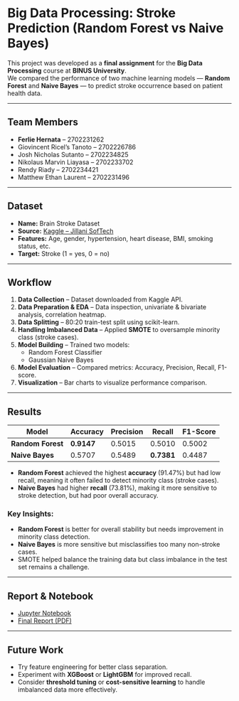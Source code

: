 # Big Data Processing: Stroke Prediction (Random Forest vs Naive Bayes)

This project was developed as a **final assignment** for the **Big Data Processing** course at **BINUS University**.  
We compared the performance of two machine learning models — **Random Forest** and **Naive Bayes** — to predict stroke occurrence based on patient health data.

---

## Team Members
- **Ferlie Hernata** – 2702231262  
- Giovincent Ricel’s Tanoto – 2702226786  
- Josh Nicholas Sutanto – 2702234825  
- Nikolaus Marvin Liayasa – 2702233702  
- Rendy Riady – 2702234421  
- Matthew Ethan Laurent – 2702231496  

---

## Dataset
- **Name:** Brain Stroke Dataset  
- **Source:** [Kaggle – Jillani SofTech](https://www.kaggle.com/datasets/jillanisofttech/brain-stroke-dataset)  
- **Features:** Age, gender, hypertension, heart disease, BMI, smoking status, etc.  
- **Target:** Stroke (1 = yes, 0 = no)

---

## Workflow
1. **Data Collection** – Dataset downloaded from Kaggle API.  
2. **Data Preparation & EDA** – Data inspection, univariate & bivariate analysis, correlation heatmap.  
3. **Data Splitting** – 80:20 train-test split using scikit-learn.  
4. **Handling Imbalanced Data** – Applied **SMOTE** to oversample minority class (stroke cases).  
5. **Model Building** – Trained two models:
   - Random Forest Classifier
   - Gaussian Naive Bayes
6. **Model Evaluation** – Compared metrics: Accuracy, Precision, Recall, F1-score.
7. **Visualization** – Bar charts to visualize performance comparison.

---

## Results

| Model          | Accuracy | Precision | Recall | F1-Score |
|----------------|----------|----------|--------|----------|
| **Random Forest** | **0.9147** | 0.5015 | 0.5010 | 0.5002 |
| **Naive Bayes**   | 0.5707 | 0.5489 | **0.7381** | 0.4487 |

- **Random Forest** achieved the highest **accuracy** (91.47%) but had low recall, meaning it often failed to detect minority class (stroke cases).  
- **Naive Bayes** had higher **recall** (73.81%), making it more sensitive to stroke detection, but had poor overall accuracy.  

### Key Insights:
- **Random Forest** is better for overall stability but needs improvement in minority class detection.
- **Naive Bayes** is more sensitive but misclassifies too many non-stroke cases.
- SMOTE helped balance the training data but class imbalance in the test set remains a challenge.

---

## Report & Notebook
-  [Jupyter Notebook](./Final_Project_BDP_Group4_.ipynb)  
-  [Final Report (PDF)](./Perbandingan%20Kinerja%20Model%20Random%20Forest%20dan%20Naive%20Bayes%20dalam%20Prediksi%20Stroke.pdf)

---

## Future Work
- Try feature engineering for better class separation.
- Experiment with **XGBoost** or **LightGBM** for improved recall.
- Consider **threshold tuning** or **cost-sensitive learning** to handle imbalanced data more effectively.
